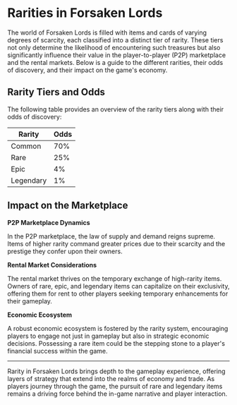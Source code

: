 # Rarities in Forsaken Lords

The world of Forsaken Lords is filled with items and cards of varying degrees of scarcity, each classified into a distinct tier of rarity. These tiers not only determine the likelihood of encountering such treasures but also significantly influence their value in the player-to-player (P2P) marketplace and the rental markets. Below is a guide to the different rarities, their odds of discovery, and their impact on the game's economy.

## Rarity Tiers and Odds

The following table provides an overview of the rarity tiers along with their odds of discovery:

| Rarity     | Odds |
|------------|------|
| Common     | 70%  |
| Rare       | 25%  |
| Epic       | 4%   |
| Legendary  | 1%   |

## Impact on the Marketplace

**P2P Marketplace Dynamics**

In the P2P marketplace, the law of supply and demand reigns supreme. Items of higher rarity command greater prices due to their scarcity and the prestige they confer upon their owners. 

**Rental Market Considerations**

The rental market thrives on the temporary exchange of high-rarity items. Owners of rare, epic, and legendary items can capitalize on their exclusivity, offering them for rent to other players seeking temporary enhancements for their gameplay.

**Economic Ecosystem**

A robust economic ecosystem is fostered by the rarity system, encouraging players to engage not just in gameplay but also in strategic economic decisions. Possessing a rare item could be the stepping stone to a player's financial success within the game.

---

Rarity in Forsaken Lords brings depth to the gameplay experience, offering layers of strategy that extend into the realms of economy and trade. As players journey through the game, the pursuit of rare and legendary items remains a driving force behind the in-game narrative and player interaction.
